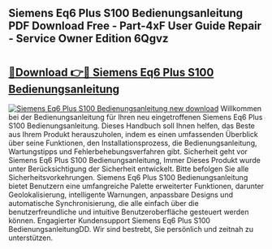 ## Siemens Eq6 Plus S100 Bedienungsanleitung PDF Download Free - Part-4xF User Guide Repair - Service Owner Edition 6Qgvz

# <h2><a href="http://df5cjr.blite.top/?on=Siemens+Eq6+Plus+S100+Bedienungsanleitung">🔗Download 👉🔴 Siemens Eq6 Plus S100 Bedienungsanleitung</a></h2>

[![Siemens Eq6 Plus S100 Bedienungsanleitung new download](https://i.imgur.com/lujVjoI.png)](http://df5cjr.blite.top/?on=Siemens+Eq6+Plus+S100+Bedienungsanleitung)
Willkommen bei der Bedienungsanleitung für Ihren neu eingetroffenen Siemens Eq6 Plus S100 Bedienungsanleitung. Dieses Handbuch soll Ihnen helfen, das Beste aus Ihrem Produkt herauszuholen, indem es einen umfassenden Überblick über seine Funktionen, den Installationsprozess, die Bedienungsanleitung, Wartungstipps und Fehlerbehebungsverfahren gibt. Sicherheit geht vor Siemens Eq6 Plus S100 Bedienungsanleitung, Immer Dieses Produkt wurde unter Berücksichtigung der Sicherheit entwickelt. Bitte befolgen Sie alle Sicherheitsvorkehrungen. Siemens Eq6 Plus S100 Bedienungsanleitung bietet Benutzern eine umfangreiche Palette erweiterter Funktionen, darunter Geolokalisierung, intelligente Warnungen, anpassbare Designs und automatische Synchronisierung, die alle einfach über die benutzerfreundliche und intuitive Benutzeroberfläche gesteuert werden können. Engagierter Kundensupport Siemens Eq6 Plus S100 BedienungsanleitungDD. Wir sind bestrebt, Sie persönlich und zeitnah zu unterstützen.
